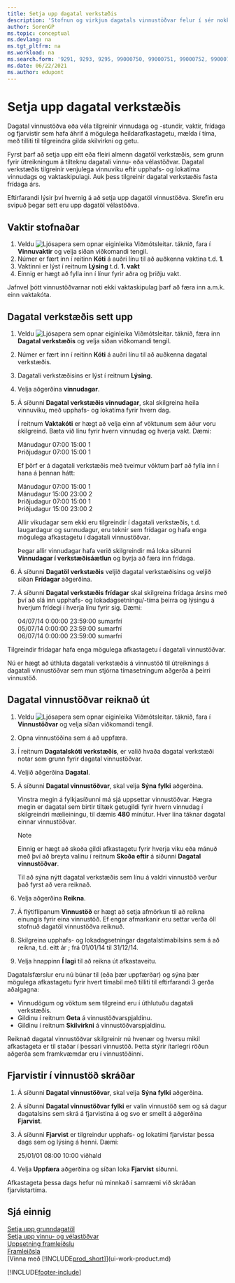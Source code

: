 ```yaml
---
title: Setja upp dagatal verkstæðis
description: 'Stofnun og virkjun dagatals vinnustöðvar felur í sér nokkur verk, þar á meðal að setja upp dagatal verkstæðis og búa til vinnuvaktir.'
author: SorenGP
ms.topic: conceptual
ms.devlang: na
ms.tgt_pltfrm: na
ms.workload: na
ms.search.form: '9291, 9293, 9295, 99000750, 99000751, 99000752, 99000753, 99000759, 99000769, 99000770, 99000771, 99000772, 99000920'
ms.date: 06/22/2021
ms.author: edupont
---
```

# <a name="set-up-shop-calendars"></a><a name="set-up-shop-calendars"></a>Setja upp dagatal verkstæðis

Dagatal vinnustöðva eða véla tilgreinir vinnudaga og -stundir, vaktir, frídaga og fjarvistir sem hafa áhrif á mögulega heildarafkastagetu, mælda í tíma, með tilliti til tilgreindra gilda skilvirkni og getu.

Fyrst þarf að setja upp eitt eða fleiri almenn dagatöl verkstæðis, sem grunn fyrir útreikningum á tilteknu dagatali vinnu- eða vélastöðvar. Dagatal verkstæðis tilgreinir venjulega vinnuviku eftir upphafs- og lokatíma vinnudags og vaktaskipulagi. Auk þess tilgreinir dagatal verkstæðis fasta frídaga árs.  

Eftirfarandi lýsir því hvernig á að setja upp dagatöl vinnustöðva. Skrefin eru svipuð þegar sett eru upp dagatöl vélastöðva.  

## <a name="to-create-work-shifts"></a><a name="to-create-work-shifts"></a>Vaktir stofnaðar
1.  Veldu ![Ljósapera sem opnar eiginleika Viðmótsleitar.](media/ui-search/search_small.png "Segðu mér hvað þú vilt gera") táknið, fara í **Vinnuvaktir** og velja síðan viðkomandi tengil.  
2.  Númer er fært inn í reitinn **Kóti** á auðri línu til að auðkenna vaktina t.d. **1**.  
3.  Vaktinni er lýst í reitnum **Lýsing** t.d. **1. vakt**  
4.  Einnig er hægt að fylla inn í línur fyrir aðra og þriðju vakt.  

Jafnvel þótt vinnustöðvarnar noti ekki vaktaskipulag þarf að færa inn a.m.k. einn vaktakóta.  

## <a name="to-set-up-a-shop-calendar"></a><a name="to-set-up-a-shop-calendar"></a>Dagatal verkstæðis sett upp
1.  Veldu ![Ljósapera sem opnar eiginleika Viðmótsleitar.](media/ui-search/search_small.png "Segðu mér hvað þú vilt gera") táknið, færa inn **Dagatal verkstæðis** og velja síðan viðkomandi tengil.  
2.  Númer er fært inn í reitinn **Kóti** á auðri línu til að auðkenna dagatal verkstæðis.  
3.  Dagatali verkstæðisins er lýst í reitnum **Lýsing**.  
4.  Velja aðgerðina **vinnudagar**.
5.  Á síðunni **Dagatal verkstæðis vinnudagar**, skal skilgreina heila vinnuviku, með upphafs- og lokatíma fyrir hvern dag.  

    Í reitnum **Vaktakóti** er hægt að velja einn af vöktunum sem áður voru skilgreind. Bæta við línu fyrir hvern vinnudag og hverja vakt. Dæmi:  

    Mánudagur 07:00 15:00 1   
    Þriðjudagur 07:00 15:00 1  

    Ef þörf er á dagatali verkstæðis með tveimur vöktum þarf að fylla inn í hana á þennan hátt:  

    Mánudagur 07:00 15:00 1   
    Mánudagur 15:00 23:00 2  
    Þriðjudagur 07:00 15:00 1  
    Þriðjudagur 15:00 23:00 2  

    Allir vikudagar sem ekki eru tilgreindir í dagatali verkstæðis, t.d. laugardagur og sunnudagur, eru teknir sem frídagar og hafa enga mögulega afkastagetu í dagatali vinnustöðvar.  

    Þegar allir vinnudagar hafa verið skilgreindir má loka síðunni **Vinnudagar í verkstæðisáætlun** og byrja að færa inn frídaga.  

6.  Á síðunni **Dagatöl verkstæðis** veljið dagatal verkstæðisins og veljið síðan **Frídagar** aðgerðina.
7. Á síðunni **Dagatal verkstæðis frídagar** skal skilgreina frídaga ársins með því að slá inn upphafs- og lokadagsetningu/-tíma þeirra og lýsingu á hverjum frídegi í hverja línu fyrir sig. Dæmi:  

    04/07/14 0:00:00 23:59:00 sumarfrí  
    05/07/14 0:00:00 23:59:00 sumarfrí  
    06/07/14 0:00:00 23:59:00 sumarfrí  

Tilgreindir frídagar hafa enga mögulega afkastagetu í dagatali vinnustöðvar.  

Nú er hægt að úthluta dagatali verkstæðis á vinnustöð til útreiknings á dagatali vinnustöðvar sem mun stjórna tímasetningum aðgerða á þeirri vinnustöð.  

## <a name="to-calculate-a-work-center-calendar"></a><a name="to-calculate-a-work-center-calendar"></a>Dagatal vinnustöðvar reiknað út

1.  Veldu ![Ljósapera sem opnar eiginleika Viðmótsleitar.](media/ui-search/search_small.png "Segðu mér hvað þú vilt gera") táknið, fara í **Vinnustöðvar** og velja síðan viðkomandi tengil.
2. Opna vinnustöðina sem á að uppfæra.  
3. Í reitnum **Dagatalskóti verkstæðis**, er valið hvaða dagatal verkstæði notar sem grunn fyrir dagatal vinnustöðvar.  
4. Veljið aðgerðina **Dagatal**.  
5. Á síðunni **Dagatal vinnustöðvar**, skal velja **Sýna fylki** aðgerðina.  

    Vinstra megin á fylkjasíðunni má sjá uppsettar vinnustöðvar. Hægra megin er dagatal sem birtir tiltæk getugildi fyrir hvern vinnudag í skilgreindri mælieiningu, til dæmis **480** mínútur. Hver lína táknar dagatal einnar vinnustöðvar.  

    > [!NOTE]  
    >  Einnig er hægt að skoða gildi afkastagetu fyrir hverja viku eða mánuð með því að breyta valinu í reitnum **Skoða eftir** á síðunni **Dagatal vinnustöðvar**.  

    Til að sýna nýtt dagatal verkstæðis sem línu á valdri vinnustöð verður það fyrst að vera reiknað.  

6.  Velja aðgerðina **Reikna**.  
7.  Á flýtiflipanum **Vinnustöð** er hægt að setja afmörkun til að reikna einungis fyrir eina vinnustöð. Ef engar afmarkanir eru settar verða öll stofnuð dagatöl vinnustöðva reiknuð.  
8.  Skilgreina upphafs- og lokadagsetningar dagatalstímabilsins sem á að reikna, t.d. eitt ár ; frá 01/01/14 til 31/12/14.
9. Velja hnappinn **Í lagi** til að reikna út afkastaveitu.  

Dagatalsfærslur eru nú búnar til (eða þær uppfærðar) og sýna þær mögulega afkastagetu fyrir hvert tímabil með tilliti til eftirfarandi 3 gerða aðalgagna:  

- Vinnudögum og vöktum sem tilgreind eru í úthlutuðu dagatali verkstæðis.  
- Gildinu í reitnum **Geta** á vinnustöðvarspjaldinu.  
- Gildinu í reitnum **Skilvirkni** á vinnustöðvarspjaldinu.  

Reiknað dagatal vinnustöðvar skilgreinir nú hvenær og hversu mikil afkastageta er til staðar í þessari vinnustöð. Þetta stýrir ítarlegri röðun aðgerða sem framkvæmdar eru í vinnustöðinni.  

## <a name="to-record-work-center-absence"></a><a name="to-record-work-center-absence"></a>Fjarvistir í vinnustöð skráðar
1.  Á síðunni **Dagatal vinnustöðvar**, skal velja **Sýna fylki** aðgerðina.
2. Á síðunni **Dagatal vinnustöðvar fylki** er valin vinnustöð sem og sá dagur dagatalsins sem skrá á fjarvistina á og svo er smellt á aðgerðina **Fjarvist**.  
3.  Á síðunni **Fjarvist** er tilgreindur upphafs- og lokatími fjarvistar þessa dags sem og lýsing á henni. Dæmi:  

    25/01/01 08:00 10:00 viðhald  

4.  Velja **Uppfæra** aðgerðina og síðan loka **Fjarvist** síðunni.  

Afkastageta þessa dags hefur nú minnkað í samræmi við skráðan fjarvistartíma.  

## <a name="see-also"></a><a name="see-also"></a>Sjá einnig
[Setja upp grunndagatöl](across-how-to-assign-base-calendars.md)  
[Setja upp vinnu- og vélastöðvar](production-how-to-set-up-work-and-machine-centers.md)  
[Uppsetning framleiðslu](production-configure-production-processes.md)  
[Framleiðsla](production-manage-manufacturing.md)  
[Vinna með [!INCLUDE[prod_short](includes/prod_short.md)]](ui-work-product.md)  


[!INCLUDE[footer-include](includes/footer-banner.md)]
